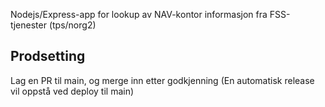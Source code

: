 Nodejs/Express-app for lookup av NAV-kontor informasjon fra FSS-tjenester (tps/norg2)

## Prodsetting

Lag en PR til main, og merge inn etter godkjenning (En automatisk release vil oppstå ved deploy til main)
